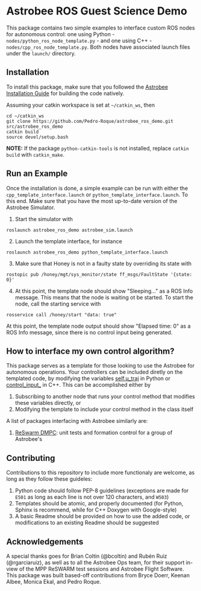 # Astrobee ROS Guest Science Demo
This package contains two simple examples to interface custom ROS nodes for autonomous control: one using Python - `nodes/python_ros_node_template.py` - and one using C++ - `nodes/cpp_ros_node_template.py`. Both nodes have associated launch files under the `launch/` directory.

## Installation
To install this package, make sure that you followed the [Astrobee Installation Guide](https://nasa.github.io/astrobee/html/md_INSTALL.html) for building the code natively. 

Assuming your catkin workspace is set at `~/catkin_ws`, then
```
cd ~/catkin_ws
git clone https://github.com/Pedro-Roque/astrobee_ros_demo.git src/astrobee_ros_demo
catkin build
source devel/setup.bash
```
**NOTE:** If the package `python-catkin-tools` is not installed, replace `catkin build` with `catkin_make`.

## Run an Example
Once the installation is done, a simple example can be run with either the `cpp_template_interface.launch` or `python_template_interface.launch`. To this end. Make sure that you have the most up-to-date version of the Astrobee Simulator. 

1. Start the simulator with
```
roslaunch astrobee_ros_demo astrobee_sim.launch
```
2. Launch the template interface, for instance
```
roslaunch astrobee_ros_demo python_template_interface.launch
```
3. Make sure that Honey is not in a faulty state by overriding its state with
```
rostopic pub /honey/mgt/sys_monitor/state ff_msgs/FaultState '{state: 0}'
```
4. At this point, the template node should show "Sleeping..." as a ROS Info message. This means that the node is waiting ot be started. To start the node, call the starting service with
```
rosservice call /honey/start "data: true"
```

At this point, the template node output should show "Elapsed time: 0" as a ROS Info message, since there is no control input being generated.

## How to interface my own control algorithm?
This package serves as a template for those looking to use the Astrobee for autonomous operations. Your controllers can be included diretly on the templated code, by modifying the variables [self.u_traj](https://github.com/Pedro-Roque/astrobee_ros_demo/blob/main/nodes/python_ros_node_template.py#L298) in Python or [control_input_](https://github.com/Pedro-Roque/astrobee_ros_demo/blob/main/nodes/cpp_ros_node_template.cpp#L238) in C++. This can be accomplished either by 
1. Subscribing to another node that runs your control method that modifies these variables directly, or 
2. Modifying the template to include your control method in the class itself

A list of packages interfacing with Astrobee similarly are:
1. [ReSwarm DMPC](https://github.com/Pedro-Roque/reswarm_dmpc): unit tests and formation control for a group of Astrobee's


## Contributing
Contributions to this repository to include more functionaly are welcome, as long as they follow these guideles:
1. Python code should follow PEP-8 guidelines (exceptions are made for `E501` as long as each line is not over 120 characters, and `W503`)
2. Templates should be atomic, and properly documented (for Python, Sphinx is recommend, while for C++ Doxygen with Google-style)
3. A basic Readme should be provided on how to use the added code, or modifications to an existing Readme should be suggested

## Acknowledgements 
A special thanks goes for Brian Coltin (@bcoltin) and Rubén Ruiz (@rgarciaruiz), as well as to all the Astrobee Ops team, for their support in-view of the MPP ReSWARM test sessions and Astrobee Flight Software. This package was built based-off contributions from Bryce Doerr, Keenan Albee, Monica Ekal, and Pedro Roque.
